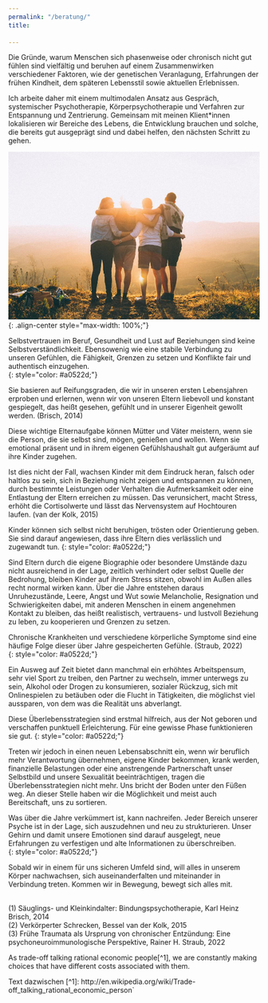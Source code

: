 ```yaml
---
permalink: "/beratung/"
title: 

---
```

Die Gründe, warum Menschen sich phasenweise oder chronisch nicht gut fühlen sind vielfältig und beruhen auf einem Zusammenwirken verschiedener Faktoren, wie der genetischen Veranlagung, Erfahrungen der frühen Kindheit, dem späteren Lebensstil sowie aktuellen Erlebnissen.

Ich arbeite daher mit einem multimodalen Ansatz aus Gespräch, systemischer Psychotherapie, Körperpsychotherapie und Verfahren zur Entspannung und Zentrierung. Gemeinsam mit meinen Klient*innen lokalisieren wir Bereiche des Lebens, die Entwicklung brauchen und solche, die bereits gut ausgeprägt sind und dabei helfen, den nächsten Schritt zu gehen.

![Freunde](/assets/images/Beratung_Freunde_klein.jpg){: .align-center style="max-width: 100%;"}

Selbstvertrauen im Beruf, Gesundheit und Lust auf Beziehungen sind keine Selbstverständlichkeit. Ebensowenig wie eine stabile Verbindung zu unseren Gefühlen, die Fähigkeit, Grenzen zu setzen und Konflikte fair und authentisch einzugehen.  
{: style="color: #a0522d;"}

Sie basieren auf Reifungsgraden, die wir in unseren ersten Lebensjahren erproben und erlernen, wenn wir von unseren Eltern liebevoll und konstant gespiegelt, das heißt gesehen, gefühlt und in unserer Eigenheit gewollt werden. (Brisch, 2014)

Diese wichtige Elternaufgabe können Mütter und Väter meistern, wenn sie die Person, die sie selbst sind, mögen, genießen und wollen. Wenn sie emotional präsent und in ihrem eigenen Gefühlshaushalt gut aufgeräumt auf ihre Kinder zugehen.

Ist dies nicht der Fall, wachsen Kinder mit dem Eindruck heran, falsch oder haltlos zu sein, sich in Beziehung nicht zeigen und entspannen zu können, durch bestimmte Leistungen oder Verhalten die Aufmerksamkeit oder eine Entlastung der Eltern erreichen zu müssen. Das verunsichert, macht Stress, erhöht die Cortisolwerte und lässt das Nervensystem auf Hochtouren laufen. (van der Kolk, 2015)

Kinder können sich selbst nicht beruhigen, trösten oder Orientierung geben. Sie sind darauf angewiesen, dass ihre Eltern dies verlässlich und zugewandt tun.
{: style="color: #a0522d;"}

Sind Eltern durch die eigene Biographie oder besondere Umstände dazu nicht ausreichend in der Lage, zeitlich verhindert oder selbst Quelle der Bedrohung, bleiben Kinder auf ihrem Stress sitzen, obwohl im Außen alles recht normal wirken kann. Über die Jahre entstehen daraus Unruhezustände, Leere, Angst und Wut  sowie Melancholie, Resignation und Schwierigkeiten dabei, mit anderen Menschen in einem angenehmen Kontakt zu bleiben, das heißt realistisch, vertrauens- und lustvoll Beziehung zu leben, zu kooperieren und Grenzen zu setzen.

Chronische Krankheiten und verschiedene körperliche Symptome sind eine häufige Folge dieser über Jahre gespeicherten Gefühle. (Straub, 2022)  
{: style="color: #a0522d;"}

Ein Ausweg auf Zeit bietet dann manchmal ein erhöhtes Arbeitspensum, sehr viel Sport zu treiben, den Partner zu wechseln, immer unterwegs zu sein, Alkohol oder Drogen zu konsumieren, sozialer Rückzug, sich mit Onlinespielen zu betäuben oder die Flucht in Tätigkeiten, die möglichst viel aussparen, von dem was die Realität uns abverlangt.

Diese Überlebensstrategien sind erstmal hilfreich, aus der Not geboren und verschaffen punktuell Erleichterung. Für eine gewisse Phase funktionieren sie gut.
{: style="color: #a0522d;"}

Treten wir jedoch in einen neuen Lebensabschnitt ein, wenn wir beruflich mehr Verantwortung übernehmen, eigene Kinder bekommen, krank werden, finanzielle Belastungen oder eine anstrengende Partnerschaft unser Selbstbild und unsere Sexualität beeinträchtigen, tragen die Überlebensstrategien nicht mehr. Uns bricht der Boden unter den Füßen weg. An dieser Stelle haben wir die Möglichkeit und meist auch Bereitschaft, uns zu sortieren.

Was über die Jahre verkümmert ist, kann nachreifen. Jeder Bereich unserer Psyche ist in der Lage, sich auszudehnen und neu zu strukturieren. Unser Gehirn und damit unsere Emotionen sind darauf ausgelegt, neue Erfahrungen zu verfestigen und alte Informationen zu überschreiben.  
{: style="color: #a0522d;"}

Sobald wir in einem für uns sicheren Umfeld sind, will alles in unserem Körper nachwachsen, sich auseinanderfalten und miteinander in Verbindung treten. Kommen wir in Bewegung, bewegt sich alles mit.

<br> (1) Säuglings- und Kleinkindalter: Bindungspsychotherapie, Karl Heinz Brisch, 2014  
(2) Verkörperter Schrecken, Bessel van der Kolk, 2015  
(3) Frühe Traumata als Ursprung von chronischer Entzündung: Eine psychoneuroimmunologische Perspektive, Rainer H. Straub, 2022

<p markdown="1">As trade-off talking rational economic people[^1], we are constantly making choices that have different costs associated with them.</p>
Text dazwischen
[^1]: http://en.wikipedia.org/wiki/Trade-off_talking_rational_economic_person`
